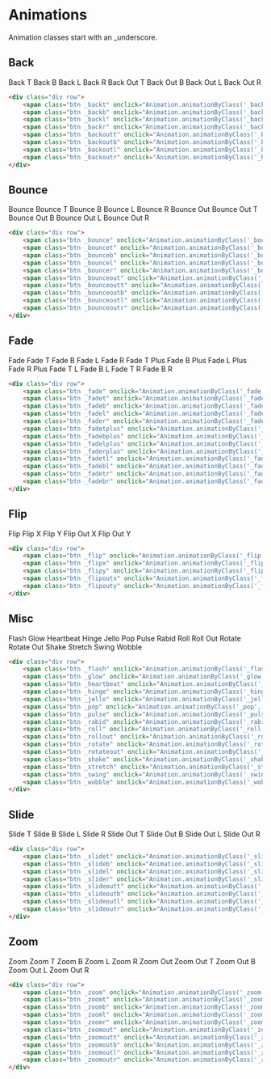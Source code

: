 
# Animations
Animation classes start with an _underscore.

## Back
<div class="div row">
    <span class="btn _backt" onclick="Animation.animationByClass('_backt', '_backt')">Back T</span>
    <span class="btn _backb" onclick="Animation.animationByClass('_backb', '_backb')">Back B</span>
    <span class="btn _backl" onclick="Animation.animationByClass('_backl', '_backl')">Back L</span>
    <span class="btn _backr" onclick="Animation.animationByClass('_backr', '_backr')">Back R</span>
    <span class="btn _backoutt" onclick="Animation.animationByClass('_backoutt', '_backoutt')">Back Out T</span>
    <span class="btn _backoutb" onclick="Animation.animationByClass('_backoutb', '_backoutb')">Back Out B</span>
    <span class="btn _backoutl" onclick="Animation.animationByClass('_backoutl', '_backoutl')">Back Out L</span>
    <span class="btn _backoutr" onclick="Animation.animationByClass('_backoutr', '_backoutr')">Back Out R</span>
</div>


```html
<div class="div row">
    <span class="btn _backt" onclick="Animation.animationByClass('_backt', '_backt')">Back T</span>
    <span class="btn _backb" onclick="Animation.animationByClass('_backb', '_backb')">Back B</span>
    <span class="btn _backl" onclick="Animation.animationByClass('_backl', '_backl')">Back L</span>
    <span class="btn _backr" onclick="Animation.animationByClass('_backr', '_backr')">Back R</span>
    <span class="btn _backoutt" onclick="Animation.animationByClass('_backoutt', '_backoutt')">Back Out T</span>
    <span class="btn _backoutb" onclick="Animation.animationByClass('_backoutb', '_backoutb')">Back Out B</span>
    <span class="btn _backoutl" onclick="Animation.animationByClass('_backoutl', '_backoutl')">Back Out L</span>
    <span class="btn _backoutr" onclick="Animation.animationByClass('_backoutr', '_backoutr')">Back Out R</span>
</div>
```

## Bounce
<div class="div row">
    <span class="btn _bounce" onclick="Animation.animationByClass('_bounce', '_bounce')">Bounce</span>
    <span class="btn _bouncet" onclick="Animation.animationByClass('_bouncet', '_bouncet')">Bounce T</span>
    <span class="btn _bounceb" onclick="Animation.animationByClass('_bounceb', '_bounceb')">Bounce B</span>
    <span class="btn _bouncel" onclick="Animation.animationByClass('_bouncel', '_bouncel')">Bounce L</span>
    <span class="btn _bouncer" onclick="Animation.animationByClass('_bouncer', '_bouncer')">Bounce R</span>
    <span class="btn _bounceout" onclick="Animation.animationByClass('_bounceout', '_bounceout')">Bounce Out</span>
    <span class="btn _bounceoutt" onclick="Animation.animationByClass('_bounceoutt', '_bounceoutt')">Bounce Out T</span>
    <span class="btn _bounceoutb" onclick="Animation.animationByClass('_bounceoutb', '_bounceoutb')">Bounce Out B</span>
    <span class="btn _bounceoutl" onclick="Animation.animationByClass('_bounceoutl', '_bounceoutl')">Bounce Out L</span>
    <span class="btn _bounceoutr" onclick="Animation.animationByClass('_bounceoutr', '_bounceoutr')">Bounce Out R</span>
</div>

```html
<div class="div row">
    <span class="btn _bounce" onclick="Animation.animationByClass('_bounce', '_bounce')">Bounce</span>
    <span class="btn _bouncet" onclick="Animation.animationByClass('_bouncet', '_bouncet')">Bounce T</span>
    <span class="btn _bounceb" onclick="Animation.animationByClass('_bounceb', '_bounceb')">Bounce B</span>
    <span class="btn _bouncel" onclick="Animation.animationByClass('_bouncel', '_bouncel')">Bounce L</span>
    <span class="btn _bouncer" onclick="Animation.animationByClass('_bouncer', '_bouncer')">Bounce R</span>
    <span class="btn _bounceout" onclick="Animation.animationByClass('_bounceout', '_bounceout')">Bounce Out</span>
    <span class="btn _bounceoutt" onclick="Animation.animationByClass('_bounceoutt', '_bounceoutt')">Bounce Out T</span>
    <span class="btn _bounceoutb" onclick="Animation.animationByClass('_bounceoutb', '_bounceoutb')">Bounce Out B</span>
    <span class="btn _bounceoutl" onclick="Animation.animationByClass('_bounceoutl', '_bounceoutl')">Bounce Out L</span>
    <span class="btn _bounceoutr" onclick="Animation.animationByClass('_bounceoutr', '_bounceoutr')">Bounce Out R</span>
</div>
```

## Fade
<div class="div row">
    <span class="btn _fade" onclick="Animation.animationByClass('_fade', '_fade')">Fade</span>
    <span class="btn _fadet" onclick="Animation.animationByClass('_fadet', '_fadet')">Fade T</span>
    <span class="btn _fadeb" onclick="Animation.animationByClass('_fadeb', '_fadeb')">Fade B</span>
    <span class="btn _fadel" onclick="Animation.animationByClass('_fadel', '_fadel')">Fade L</span>
    <span class="btn _fader" onclick="Animation.animationByClass('_fader', '_fader')">Fade R</span>
    <span class="btn _fadetplus" onclick="Animation.animationByClass('_fadetplus', '_fadetplus')">Fade T Plus</span>
    <span class="btn _fadebplus" onclick="Animation.animationByClass('_fadebplus', '_fadebplus')">Fade B Plus</span>
    <span class="btn _fadelplus" onclick="Animation.animationByClass('_fadelplus', '_fadelplus')">Fade L Plus</span>
    <span class="btn _faderplus" onclick="Animation.animationByClass('_faderplus', '_faderplus')">Fade R Plus</span>
    <span class="btn _fadetl" onclick="Animation.animationByClass('_fadetl', '_fadetl')">Fade T L</span>
    <span class="btn _fadebl" onclick="Animation.animationByClass('_fadebl', '_fadebl')">Fade B L</span>
    <span class="btn _fadetr" onclick="Animation.animationByClass('_fadetr', '_fadetr')">Fade T R</span>
    <span class="btn _fadebr" onclick="Animation.animationByClass('_fadebr', '_fadebr')">Fade B R</span>
</div>

```html
<div class="div row">
    <span class="btn _fade" onclick="Animation.animationByClass('_fade', '_fade')">Fade</span>
    <span class="btn _fadet" onclick="Animation.animationByClass('_fadet', '_fadet')">Fade T</span>
    <span class="btn _fadeb" onclick="Animation.animationByClass('_fadeb', '_fadeb')">Fade B</span>
    <span class="btn _fadel" onclick="Animation.animationByClass('_fadel', '_fadel')">Fade L</span>
    <span class="btn _fader" onclick="Animation.animationByClass('_fader', '_fader')">Fade R</span>
    <span class="btn _fadetplus" onclick="Animation.animationByClass('_fadetplus', '_fadetplus')">Fade T Plus</span>
    <span class="btn _fadebplus" onclick="Animation.animationByClass('_fadebplus', '_fadebplus')">Fade B Plus</span>
    <span class="btn _fadelplus" onclick="Animation.animationByClass('_fadelplus', '_fadelplus')">Fade L Plus</span>
    <span class="btn _faderplus" onclick="Animation.animationByClass('_faderplus', '_faderplus')">Fade R Plus</span>
    <span class="btn _fadetl" onclick="Animation.animationByClass('_fadetl', '_fadetl')">Fade T L</span>
    <span class="btn _fadebl" onclick="Animation.animationByClass('_fadebl', '_fadebl')">Fade B L</span>
    <span class="btn _fadetr" onclick="Animation.animationByClass('_fadetr', '_fadetr')">Fade T R</span>
    <span class="btn _fadebr" onclick="Animation.animationByClass('_fadebr', '_fadebr')">Fade B R</span>
</div>
```

## Flip
<div class="div row">
    <span class="btn _flip" onclick="Animation.animationByClass('_flip', '_flip')">Flip</span>
    <span class="btn _flipx" onclick="Animation.animationByClass('_flipx', '_flipx')">Flip X</span>
    <span class="btn _flipy" onclick="Animation.animationByClass('_flipy', '_flipy')">Flip Y</span>
    <span class="btn _flipoutx" onclick="Animation.animationByClass('_flipoutx', '_flipoutx')">Flip Out X</span>
    <span class="btn _flipouty" onclick="Animation.animationByClass('_flipouty', '_flipouty')">Flip Out Y</span>
</div>

```html
<div class="div row">
    <span class="btn _flip" onclick="Animation.animationByClass('_flip', '_flip')">Flip</span>
    <span class="btn _flipx" onclick="Animation.animationByClass('_flipx', '_flipx')">Flip X</span>
    <span class="btn _flipy" onclick="Animation.animationByClass('_flipy', '_flipy')">Flip Y</span>
    <span class="btn _flipoutx" onclick="Animation.animationByClass('_flipoutx', '_flipoutx')">Flip Out X</span>
    <span class="btn _flipouty" onclick="Animation.animationByClass('_flipouty', '_flipouty')">Flip Out Y</span>
</div>
```

## Misc
<div class="div row">
    <span class="btn _flash" onclick="Animation.animationByClass('_flash', '_flash')">Flash</span>
    <span class="btn _glow" onclick="Animation.animationByClass('_glow', '_glow')">Glow</span>
    <span class="btn _heartbeat" onclick="Animation.animationByClass('_heartbeat', '_heartbeat')">Heartbeat</span>
    <span class="btn _hinge" onclick="Animation.animationByClass('_hinge', '_hinge')">Hinge</span>
    <span class="btn _jello" onclick="Animation.animationByClass('_jello', '_jello')">Jello</span>
    <span class="btn _pop" onclick="Animation.animationByClass('_pop', '_pop')">Pop</span>
    <span class="btn _pulse" onclick="Animation.animationByClass('_pulse', '_pulse')">Pulse</span>
    <span class="btn _rabid" onclick="Animation.animationByClass('_rabid', '_rabid')">Rabid</span>
    <span class="btn _roll" onclick="Animation.animationByClass('_roll', '_roll')">Roll</span>
    <span class="btn _rollout" onclick="Animation.animationByClass('_rollout', '_rollout')">Roll Out</span>
    <span class="btn _rotate" onclick="Animation.animationByClass('_rotate', '_rotate')">Rotate</span>
    <span class="btn _rotateout" onclick="Animation.animationByClass('_rotateout', '_rotateout')">Rotate Out</span>
    <span class="btn _shake" onclick="Animation.animationByClass('_shake', '_shake')">Shake</span>
    <span class="btn _stretch" onclick="Animation.animationByClass('_stretch', '_stretch')">Stretch</span>
    <span class="btn _swing" onclick="Animation.animationByClass('_swing', '_swing')">Swing</span>
    <span class="btn _wobble" onclick="Animation.animationByClass('_wobble', '_wobble')">Wobble</span>
</div>

```html
<div class="div row">
    <span class="btn _flash" onclick="Animation.animationByClass('_flash', '_flash')">Flash</span>
    <span class="btn _glow" onclick="Animation.animationByClass('_glow', '_glow')">Glow</span>
    <span class="btn _heartbeat" onclick="Animation.animationByClass('_heartbeat', '_heartbeat')">Heartbeat</span>
    <span class="btn _hinge" onclick="Animation.animationByClass('_hinge', '_hinge')">Hinge</span>
    <span class="btn _jello" onclick="Animation.animationByClass('_jello', '_jello')">Jello</span>
    <span class="btn _pop" onclick="Animation.animationByClass('_pop', '_pop')">Pop</span>
    <span class="btn _pulse" onclick="Animation.animationByClass('_pulse', '_pulse')">Pulse</span>
    <span class="btn _rabid" onclick="Animation.animationByClass('_rabid', '_rabid')">Rabid</span>
    <span class="btn _roll" onclick="Animation.animationByClass('_roll', '_roll')">Roll</span>
    <span class="btn _rollout" onclick="Animation.animationByClass('_rollout', '_rollout')">Roll Out</span>
    <span class="btn _rotate" onclick="Animation.animationByClass('_rotate', '_rotate')">Rotate</span>
    <span class="btn _rotateout" onclick="Animation.animationByClass('_rotateout', '_rotateout')">Rotate Out</span>
    <span class="btn _shake" onclick="Animation.animationByClass('_shake', '_shake')">Shake</span>
    <span class="btn _stretch" onclick="Animation.animationByClass('_stretch', '_stretch')">Stretch</span>
    <span class="btn _swing" onclick="Animation.animationByClass('_swing', '_swing')">Swing</span>
    <span class="btn _wobble" onclick="Animation.animationByClass('_wobble', '_wobble')">Wobble</span>
</div>
```

## Slide
<div class="div row">
    <span class="btn _slidet" onclick="Animation.animationByClass('_slidet', '_slidet')">Slide T</span>
    <span class="btn _slideb" onclick="Animation.animationByClass('_slideb', '_slideb')">Slide B</span>
    <span class="btn _slidel" onclick="Animation.animationByClass('_slidel', '_slidel')">Slide L</span>
    <span class="btn _slider" onclick="Animation.animationByClass('_slider', '_slider')">Slide R</span>
    <span class="btn _slideoutt" onclick="Animation.animationByClass('_slideoutt', '_slideoutt')">Slide Out T</span>
    <span class="btn _slideoutb" onclick="Animation.animationByClass('_slideoutb', '_slideoutb')">Slide Out B</span>
    <span class="btn _slideoutl" onclick="Animation.animationByClass('_slideoutl', '_slideoutl')">Slide Out L</span>
    <span class="btn _slideoutr" onclick="Animation.animationByClass('_slideoutr', '_slideoutr')">Slide Out R</span>
</div>

```html
<div class="div row">
    <span class="btn _slidet" onclick="Animation.animationByClass('_slidet', '_slidet')">Slide T</span>
    <span class="btn _slideb" onclick="Animation.animationByClass('_slideb', '_slideb')">Slide B</span>
    <span class="btn _slidel" onclick="Animation.animationByClass('_slidel', '_slidel')">Slide L</span>
    <span class="btn _slider" onclick="Animation.animationByClass('_slider', '_slider')">Slide R</span>
    <span class="btn _slideoutt" onclick="Animation.animationByClass('_slideoutt', '_slideoutt')">Slide Out T</span>
    <span class="btn _slideoutb" onclick="Animation.animationByClass('_slideoutb', '_slideoutb')">Slide Out B</span>
    <span class="btn _slideoutl" onclick="Animation.animationByClass('_slideoutl', '_slideoutl')">Slide Out L</span>
    <span class="btn _slideoutr" onclick="Animation.animationByClass('_slideoutr', '_slideoutr')">Slide Out R</span>
</div>
```

## Zoom
<div class="div row">
    <span class="btn _zoom" onclick="Animation.animationByClass('_zoom', '_zoom')">Zoom</span>
    <span class="btn _zoomt" onclick="Animation.animationByClass('_zoomt', '_zoomt')">Zoom T</span>
    <span class="btn _zoomb" onclick="Animation.animationByClass('_zoomb', '_zoomb')">Zoom B</span>
    <span class="btn _zooml" onclick="Animation.animationByClass('_zooml', '_zooml')">Zoom L</span>
    <span class="btn _zoomr" onclick="Animation.animationByClass('_zoomr', '_zoomr')">Zoom R</span>
    <span class="btn _zoomout" onclick="Animation.animationByClass('_zoomout', '_zoomout')">Zoom Out</span>
    <span class="btn _zoomoutt" onclick="Animation.animationByClass('_zoomoutt', '_zoomoutt')">Zoom Out T</span>
    <span class="btn _zoomoutb" onclick="Animation.animationByClass('_zoomoutb', '_zoomoutb')">Zoom Out B</span>
    <span class="btn _zoomoutl" onclick="Animation.animationByClass('_zoomoutl', '_zoomoutl')">Zoom Out L</span>
    <span class="btn _zoomoutr" onclick="Animation.animationByClass('_zoomoutr', '_zoomoutr')">Zoom Out R</span>
</div>

```html
<div class="div row">
    <span class="btn _zoom" onclick="Animation.animationByClass('_zoom', '_zoom')">Zoom</span>
    <span class="btn _zoomt" onclick="Animation.animationByClass('_zoomt', '_zoomt')">Zoom T</span>
    <span class="btn _zoomb" onclick="Animation.animationByClass('_zoomb', '_zoomb')">Zoom B</span>
    <span class="btn _zooml" onclick="Animation.animationByClass('_zooml', '_zooml')">Zoom L</span>
    <span class="btn _zoomr" onclick="Animation.animationByClass('_zoomr', '_zoomr')">Zoom R</span>
    <span class="btn _zoomout" onclick="Animation.animationByClass('_zoomout', '_zoomout')">Zoom Out</span>
    <span class="btn _zoomoutt" onclick="Animation.animationByClass('_zoomoutt', '_zoomoutt')">Zoom Out T</span>
    <span class="btn _zoomoutb" onclick="Animation.animationByClass('_zoomoutb', '_zoomoutb')">Zoom Out B</span>
    <span class="btn _zoomoutl" onclick="Animation.animationByClass('_zoomoutl', '_zoomoutl')">Zoom Out L</span>
    <span class="btn _zoomoutr" onclick="Animation.animationByClass('_zoomoutr', '_zoomoutr')">Zoom Out R</span>
</div>
```